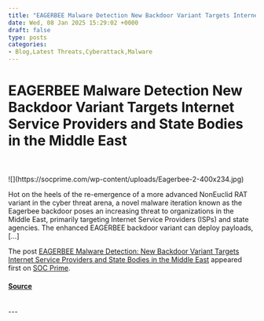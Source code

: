 ```yaml
---
title: "EAGERBEE Malware Detection New Backdoor Variant Targets Internet Service Providers and State Bodies in the Middle East"
date: Wed, 08 Jan 2025 15:29:02 +0000
draft: false
type: posts
categories: 
- Blog,Latest Threats,Cyberattack,Malware
---
```

# EAGERBEE Malware Detection New Backdoor Variant Targets Internet Service Providers and State Bodies in the Middle East

<br/>

<br/>
![](https://socprime.com/wp-content/uploads/Eagerbee-2-400x234.jpg)

Hot on the heels of the re-emergence of a more advanced NonEuclid RAT variant in the cyber threat arena, a novel malware iteration known as the Eagerbee backdoor poses an increasing threat to organizations in the Middle East, primarily targeting Internet Service Providers (ISPs) and state agencies. The enhanced EAGERBEE backdoor variant can deploy payloads, \[…\]

The post [EAGERBEE Malware Detection: New Backdoor Variant Targets Internet Service Providers and State Bodies in the Middle East](https://socprime.com/blog/eagerbee-malware-detection/) appeared first on [SOC Prime](https://socprime.com).

#### [Source](https://socprime.com/blog/eagerbee-malware-detection/)

<br/>
---
